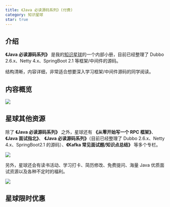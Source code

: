 ```yaml
---
title: 《Java 必读源码系列》(付费)
category: 知识星球
star: true
---
```


## 介绍

**《Java 必读源码系列》** 是我的[知识星球](../about-the-author/zhishixingqiu-two-years.md)的一个内部小册，目前已经整理了 Dubbo 2.6.x、Netty 4.x、SpringBoot 2.1 等框架/中间件的源码。

结构清晰，内容详细，非常适合想要深入学习框架/中间件源码的同学阅读。

## 内容概览

![](https://oss.javaguide.cn/xingqiu/image-20220621091832348.png)

## 星球其他资源

除了 **《Java 必读源码系列》** 之外，星球还有 **《从零开始写一个 RPC 框架》**、 **《Java 面试指北》**、 **《Java 必读源码系列》**（目前已经整理了 Dubbo 2.6.x、Netty 4.x、SpringBoot2.1 的源码）、**《Kafka 常见面试题/知识点总结》** 等多个专栏。

![](https://oss.javaguide.cn/xingqiu/image-20220211231206733.png)

另外，星球还会有读书活动、学习打卡、简历修改、免费提问、海量 Java 优质面试资源以及各种不定时的福利。

![](https://oss.javaguide.cn/xingqiu/image-20220304124333119.png)

## 星球限时优惠

<!-- @include: @the-way-join-planet.snippet.md -->